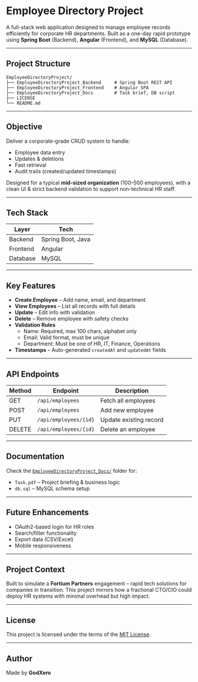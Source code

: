 # Employee Directory Project

A full-stack web application designed to manage employee records efficiently for corporate HR departments. Built as a one-day rapid prototype using **Spring Boot** (Backend), **Angular** (Frontend), and **MySQL** (Database).

---

## Project Structure

```
EmployeeDirectoryProject/
├── EmployeeDirectoryProject_Backend     # Spring Boot REST API
├── EmployeeDirectoryProject_Frontend    # Angular SPA
├── EmployeeDirectoryProject_Docs        # Task brief, DB script
├── LICENSE
└── README.md
```

---

## Objective

Deliver a corporate-grade CRUD system to handle:
- Employee data entry
- Updates & deletions
- Fast retrieval
- Audit trails (created/updated timestamps)

Designed for a typical **mid-sized organization** (100–500 employees), with a clean UI & strict backend validation to support non-technical HR staff.

---

## Tech Stack

| Layer     | Tech              |
|-----------|-------------------|
| Backend   | Spring Boot, Java |
| Frontend  | Angular           |
| Database  | MySQL             |

---

## Key Features

- **Create Employee** – Add name, email, and department
- **View Employees** – List all records with full details
- **Update** – Edit info with validation
- **Delete** – Remove employee with safety checks
- **Validation Rules**
  - Name: Required, max 100 chars, alphabet only
  - Email: Valid format, must be unique
  - Department: Must be one of HR, IT, Finance, Operations
- **Timestamps** – Auto-generated `createdAt` and `updatedAt` fields

---

## API Endpoints

| Method | Endpoint              | Description             |
|--------|-----------------------|-------------------------|
| GET    | `/api/employees`      | Fetch all employees     |
| POST   | `/api/employees`      | Add new employee        |
| PUT    | `/api/employees/{id}` | Update existing record  |
| DELETE | `/api/employees/{id}` | Delete an employee      |

---

## Documentation

Check the [`EmployeeDirectoryProject_Docs/`](./EmployeeDirectoryProject_Docs) folder for:
- `Task.pdf` – Project briefing & business logic
- `db.sql` – MySQL schema setup

---

## Future Enhancements

- OAuth2-based login for HR roles
- Search/filter functionality
- Export data (CSV/Excel)
- Mobile responsiveness

---

## Project Context

Built to simulate a **Fortium Partners** engagement – rapid tech solutions for companies in transition. This project mirrors how a fractional CTO/CIO could deploy HR systems with minimal overhead but high impact.

---

## License

This project is licensed under the terms of the [MIT License](./LICENSE).

---

## Author

Made by **GodXero**
